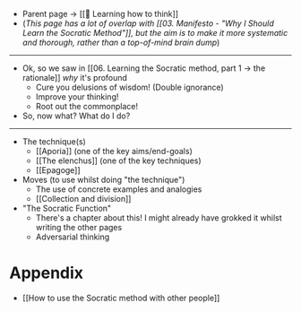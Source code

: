- Parent page → [[🧠 Learning how to think]]
- (*This page has a lot of overlap with [[03. Manifesto - "Why I Should Learn the Socratic Method"]], but the aim is to make it more systematic and thorough, rather than a top-of-mind brain dump*)
---
- Ok, so we saw in [[06. Learning the Socratic method, part 1 → the rationale]] *why* it's profound
	- Cure you delusions of wisdom! (Double ignorance)
	- Improve your thinking!
	- Root out the commonplace!
- So, now what? What do I do?
---
- The technique(s)
	- [[Aporia]] (one of the key aims/end-goals)
	- [[The elenchus]] (one of the key techniques)
	- [[Epagoge]]
- Moves (to use whilst doing "the technique")
	- The use of concrete examples and analogies
	- [[Collection and division]]
- "The Socratic Function"
	- There's a chapter about this! I might already have grokked it whilst writing the other pages
	- Adversarial thinking
# Appendix
- [[How to use the Socratic method with other people]]